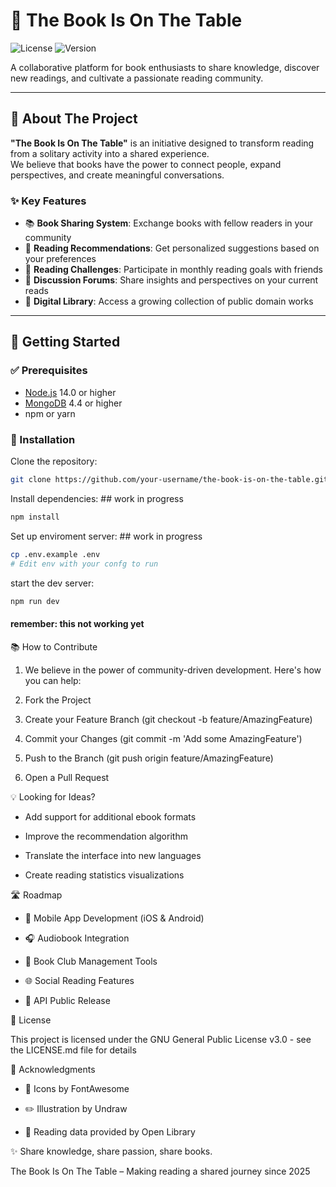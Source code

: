 # 📖 The Book Is On The Table

![License](https://img.shields.io/badge/License-GPLv3-blue.svg)
![Version](https://img.shields.io/badge/version-1.0.0-brightgreen)

A collaborative platform for book enthusiasts to share knowledge, discover new readings, and cultivate a passionate reading community.

---

## 🌟 About The Project

**"The Book Is On The Table"** is an initiative designed to transform reading from a solitary activity into a shared experience.  
We believe that books have the power to connect people, expand perspectives, and create meaningful conversations.

### ✨ Key Features
- 📚 **Book Sharing System**: Exchange books with fellow readers in your community  
- 🔎 **Reading Recommendations**: Get personalized suggestions based on your preferences  
- 🎯 **Reading Challenges**: Participate in monthly reading goals with friends  
- 💬 **Discussion Forums**: Share insights and perspectives on your current reads  
- 📖 **Digital Library**: Access a growing collection of public domain works  

---

## 🚀 Getting Started

### ✅ Prerequisites
- [Node.js](https://nodejs.org/) 14.0 or higher  
- [MongoDB](https://www.mongodb.com/) 4.4 or higher  
- npm or yarn  

### 🔧 Installation

Clone the repository:
```bash
git clone https://github.com/your-username/the-book-is-on-the-table.git
```
Install dependencies: ## work in progress
```bash
npm install 
```
Set up enviroment server: ## work in progress
```bash
cp .env.example .env
# Edit env with your confg to run
```
start the dev server:
```bash
npm run dev
```
#### **remember: this not working yet**

📚 How to Contribute

 1. We believe in the power of community-driven development. Here's how you can help:

 2. Fork the Project

 3. Create your Feature Branch (git checkout -b feature/AmazingFeature)

 4. Commit your Changes (git commit -m 'Add some AmazingFeature')
 
 5. Push to the Branch (git push origin feature/AmazingFeature)

 6. Open a Pull Request

💡 Looking for Ideas?

* Add support for additional ebook formats

* Improve the recommendation algorithm

* Translate the interface into new languages

* Create reading statistics visualizations

🛣️ Roadmap

* 📱 Mobile App Development (iOS & Android)

* 🎧 Audiobook Integration

* 📆 Book Club Management Tools

* 🌐 Social Reading Features

* 🔑 API Public Release

📄 License

This project is licensed under the GNU General Public License v3.0 - see the LICENSE.md
 file for details
 
 🙏 Acknowledgments

* 🎨 Icons by FontAwesome

* ✏️ Illustration by Undraw

* 📖 Reading data provided by Open Library

✨ Share knowledge, share passion, share books.

The Book Is On The Table – Making reading a shared journey since 2025
